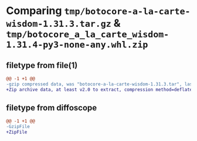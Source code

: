 # Comparing `tmp/botocore-a-la-carte-wisdom-1.31.3.tar.gz` & `tmp/botocore_a_la_carte_wisdom-1.31.4-py3-none-any.whl.zip`

## filetype from file(1)

```diff
@@ -1 +1 @@
-gzip compressed data, was "botocore-a-la-carte-wisdom-1.31.3.tar", last modified: Fri Jul 14 01:46:45 2023, max compression
+Zip archive data, at least v2.0 to extract, compression method=deflate
```

## filetype from diffoscope

```diff
@@ -1 +1 @@
-GzipFile
+ZipFile
```

